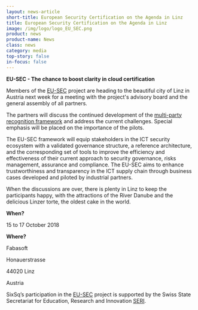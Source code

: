 ```yaml
---
layout: news-article
short-title: European Security Certification on the Agenda in Linz
title: European Security Certification on the Agenda in Linz
image: /img/logo/logo_EU_SEC.png
product: news
product-name: News
class: news
category: media
top-story: false
in-focus: false
---
```


**EU-SEC - The chance to boost clarity in cloud certification**

Members of the [EU-SEC](https://www.sec-cert.eu/) project are heading to the beautiful city of Linz in Austria next week for a meeting with the project's advisory board and the general assembly of all partners. 

The partners will discuss the continued development of the [multi-party recognition framework](https://www.sec-cert.eu/eu-sec/Multi-Party_Recognition_Framework) and address the current challenges. Special emphasis will be placed on the importance of the pilots.

The EU-SEC framework will equip stakeholders in the ICT security ecosystem with a validated governance structure, a reference architecture, and the corresponding set of tools to improve the efficiency and effectiveness of their current approach to security governance, risks management, assurance and compliance. The EU-SEC aims to enhance trustworthiness and transparency in the ICT supply chain through business cases developed and piloted by industrial partners.

When the discussions are over, there is plenty in Linz to keep the participants happy, with the attractions of the River Danube and the delicious Linzer torte, the oldest cake in the world. 

**When?**

15 to 17 October 2018

**Where?**

Fabasoft 

Honauerstrasse 

44020 Linz

Austria



SixSq’s participation in the [EU-SEC](https://sixsq.com/r-and-d/eusec) project is supported by the Swiss State Secretariat for Education, Research and Innovation [SERI](https://www.sbfi.admin.ch/sbfi/en/home.html).



